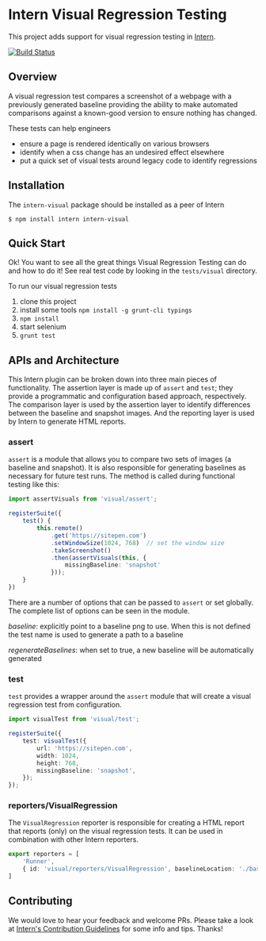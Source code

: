# Intern Visual Regression Testing

This project adds support for visual regression testing in [Intern](https://github.com/theintern/intern).

[![Build Status](https://travis-ci.org/theintern/intern-visual.svg?branch=master)](https://travis-ci.org/theintern/intern-visual)

## Overview

A visual regression test compares a screenshot of a webpage with a previously generated baseline providing the ability
to make automated comparisons against a known-good version to ensure nothing has changed.

These tests can help engineers

* ensure a page is rendered identically on various browsers
* identify when a css change has an undesired effect elsewhere
* put a quick set of visual tests around legacy code to identify regressions 

## Installation

The `intern-visual` package should be installed as a peer of Intern

```
$ npm install intern intern-visual
```

## Quick Start

Ok! You want to see all the great things Visual Regression Testing can do and how to do it! See real test code by
looking in the `tests/visual` directory.

To run our visual regression tests

1. clone this project
1. install some tools `npm install -g grunt-cli typings`
1. `npm install`
1. start selenium
1. `grunt test`

## APIs and Architecture

This Intern plugin can be broken down into three main pieces of functionality. The assertion layer is made up of
`assert` and `test`; they provide a programmatic and configuration based approach, respectively. The comparison layer
is used by the assertion layer to identify differences between the baseline and snapshot images. And the reporting
layer is used by Intern to generate HTML reports.

### assert

`assert` is a module that allows you to compare two sets of images (a baseline and snapshot). It is also responsible
for generating baselines as necessary for future test runs. The method is called during functional testing like this:

```typescript
import assertVisuals from 'visual/assert';

registerSuite({
    test() {
        this.remote()
            .get('https://sitepen.com')
            .setWindowSize(1024, 768)  // set the window size
            .takeScreenshot()
            .then(assertVisuals(this, {
                missingBaseline: 'snapshot'
            }));
    }
})
```

There are a number of options that can be passed to `assert` or set globally. The complete list of options can be 
seen in the module.

*baseline*: explicitly point to a baseline png to use. When this is not defined the test name is used to generate
 a path to a baseline
 
*regenerateBaselines*: when set to true, a new baseline will be automatically generated


### test

`test` provides a wrapper around the `assert` module that will create a visual regression test from configuration.

```typescript
import visualTest from 'visual/test';

registerSuite({
	test: visualTest({
		url: 'https://sitepen.com',
		width: 1024,
		height: 768,
		missingBaseline: 'snapshot',
	});
});
```

### reporters/VisualRegression

The `VisualRegression` reporter is responsible for creating a HTML report that reports (only) on the visual
regression tests. It can be used in combination with other Intern reporters.

```typescript
export reporters = [
    'Runner',
    { id: 'visual/reporters/VisualRegression', baselineLocation: './baselines', reportLocation: './reports' }
]
```

## Contributing

We would love to hear your feedback and welcome PRs. Please take a look at 
 [Intern's Contribution Guidelines](https://github.com/theintern/intern/blob/master/CONTRIBUTING.md) for some info
 and tips. Thanks!
